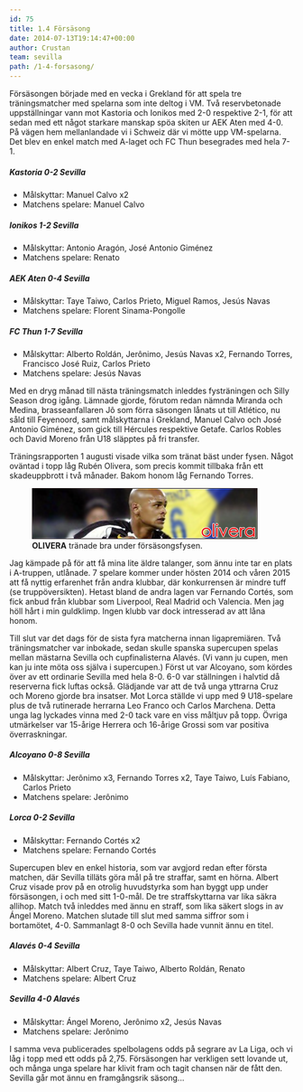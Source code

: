 ```yaml
---
id: 75
title: 1.4 Försäsong
date: 2014-07-13T19:14:47+00:00
author: Crustan
team: sevilla
path: /1-4-forsasong/
---
```


Försäsongen började med en vecka i Grekland för att spela tre träningsmatcher med spelarna som inte deltog i VM. Två reservbetonade uppställningar vann mot Kastoria och Ionikos med 2-0 respektive 2-1, för att sedan med ett något starkare manskap spöa skiten ur AEK Aten med 4-0. På vägen hem mellanlandade vi i Schweiz där vi mötte upp VM-spelarna. Det blev en enkel match med A-laget och FC Thun besegrades med hela 7-1.

##### Kastoria 0-2 Sevilla

- Målskyttar: Manuel Calvo x2
- Matchens spelare: Manuel Calvo

##### Ionikos 1-2 Sevilla

- Målskyttar: Antonio Aragón, José Antonio Giménez
- Matchens spelare: Renato

##### AEK Aten 0-4 Sevilla

- Målskyttar: Taye Taiwo, Carlos Prieto, Miguel Ramos, Jesús Navas
- Matchens spelare: Florent Sinama-Pongolle

##### FC Thun 1-7 Sevilla

- Målskyttar: Alberto Roldán, Jerônimo, Jesús Navas x2, Fernando Torres, Francisco José Ruiz, Carlos Prieto
- Matchens spelare: Jesús Navas

Med en dryg månad till nästa träningsmatch inleddes fysträningen och Silly Season drog igång. Lämnade gjorde, förutom redan nämnda Miranda och Medina, brasseanfallaren Jô som förra säsongen lånats ut till Atlético, nu såld till Feyenoord, samt målskyttarna i Grekland, Manuel Calvo och José Antonio Giménez, som gick till Hércules respektive Getafe. Carlos Robles och David Moreno från U18 släpptes på fri transfer.

Träningsrapporten 1 augusti visade vilka som tränat bäst under fysen. Något oväntad i topp låg Rubén Olivera, som precis kommit tillbaka från ett skadeuppbrott i två månader. Bakom honom låg Fernando Torres.

<figure>
  <img src="../images/olivera.png" alt="Olivera tränade bra under försäsongsfysen."/>
  <figcaption><strong>OLIVERA</strong> tränade bra under försäsongsfysen.</figcaption>
</figure>

Jag kämpade på för att få mina lite äldre talanger, som ännu inte tar en plats i A-truppen, utlånade. 7 spelare kommer under hösten 2014 och våren 2015 att få nyttig erfarenhet från andra klubbar, där konkurrensen är mindre tuff (se truppöversikten). Hetast bland de andra lagen var Fernando Cortés, som fick anbud från klubbar som Liverpool, Real Madrid och Valencia. Men jag höll hårt i min guldklimp. Ingen klubb var dock intresserad av att låna honom.

Till slut var det dags för de sista fyra matcherna innan ligapremiären. Två träningsmatcher var inbokade, sedan skulle spanska supercupen spelas mellan mästarna Sevilla och cupfinalisterna Alavés. (Vi vann ju cupen, men kan ju inte möta oss själva i supercupen.) Först ut var Alcoyano, som kördes över av ett ordinarie Sevilla med hela 8-0. 6-0 var ställningen i halvtid då reserverna fick luftas också. Glädjande var att de två unga yttrarna Cruz och Moreno gjorde bra insatser. Mot Lorca ställde vi upp med 9 U18-spelare plus de två rutinerade herrarna Leo Franco och Carlos Marchena. Detta unga lag lyckades vinna med 2-0 tack vare en viss måltjuv på topp. Övriga utmärkelser var 15-årige Herrera och 16-årige Grossi som var positiva överraskningar.

##### Alcoyano 0-8 Sevilla

- Målskyttar: Jerônimo x3, Fernando Torres x2, Taye Taiwo, Luís Fabiano, Carlos Prieto
- Matchens spelare: Jerônimo

##### Lorca 0-2 Sevilla

- Målskyttar: Fernando Cortés x2
- Matchens spelare: Fernando Cortés

Supercupen blev en enkel historia, som var avgjord redan efter första matchen, där Sevilla tilläts göra mål på tre straffar, samt en hörna. Albert Cruz visade prov på en otrolig huvudstyrka som han byggt upp under försäsongen, i och med sitt 1-0-mål. De tre straffskyttarna var lika säkra allihop. Match två inleddes med ännu en straff, som lika säkert slogs in av Ángel Moreno. Matchen slutade till slut med samma siffror som i bortamötet, 4-0. Sammanlagt 8-0 och Sevilla hade vunnit ännu en titel.

##### Alavés 0-4 Sevilla

- Målskyttar: Albert Cruz, Taye Taiwo, Alberto Roldán, Renato
- Matchens spelare: Albert Cruz

##### Sevilla 4-0 Alavés

- Målskyttar: Ángel Moreno, Jerônimo x2, Jesús Navas
- Matchens spelare: Jerônimo

I samma veva publicerades spelbolagens odds på segrare av La Liga, och vi låg i topp med ett odds på 2,75. Försäsongen har verkligen sett lovande ut, och många unga spelare har klivit fram och tagit chansen när de fått den. Sevilla går mot ännu en framgångsrik säsong...
